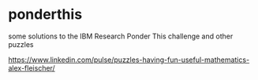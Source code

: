 # ponderthis
 some solutions to the IBM Research Ponder This challenge and other puzzles

https://www.linkedin.com/pulse/puzzles-having-fun-useful-mathematics-alex-fleischer/
